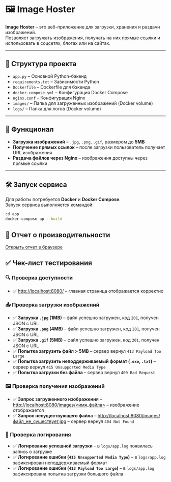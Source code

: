 # 🖼️ Image Hoster

**Image Hoster** – это веб-приложение для загрузки, хранения и раздачи изображений.  
Позволяет загружать изображения, получать на них прямые ссылки и использовать в соцсетях, блогах или на сайтах.

---

## 📂 Структура проекта

- `app.py` – Основной Python-бэкенд
- `requirements.txt` – Зависимости Python
- `Dockerfile` – Dockerfile для бэкенда
- `docker-compose.yml` – Конфигурация Docker Compose
- `nginx.conf` – Конфигурация Nginx
- `images/` – Папка для загруженных изображений (Docker volume)
- `logs/` – Папка для логов (Docker volume)

---

## 🚀 Функционал

- **Загрузка изображений** – `.jpg`, `.png`, `.gif`, размером до **5MB**
- **Получение прямых ссылок** – после загрузки пользователь получает URL изображения
- **Раздача файлов через Nginx** – изображения доступны через прямые ссылки

---

## 🛠️ Запуск сервиса

Для работы потребуется **Docker** и **Docker Compose**.  
Запуск сервиса выполняется командой:

```bash
cd app
docker-compose up --build
```

## 📄 Отчет о производительности

[Открыть отчет в браузере](ImageHoster-performance-report-1.html)



## ✅ Чек-лист тестирования

### 🔍 Проверка доступности
- ✅ [http://localhost:8080/](http://localhost:8080/) – главная страница отображается корректно

### 📤 Проверка загрузки изображений
- ✅ **Загрузка `.jpg` (1MB)** – файл успешно загружен, код `201`, получен JSON с URL
- ✅ **Загрузка `.png` (4MB)** – файл успешно загружен, код `201`, получен JSON с URL
- ✅ **Загрузка `.gif` (5MB)** – файл успешно загружен, код `201`, получен JSON с URL
- ✅ **Попытка загрузить файл > 5MB** – сервер вернул `413 Payload Too Large`
- ✅ **Попытка загрузить неподдерживаемый формат (`.exe`, `.txt`)** – сервер вернул `415 Unsupported Media Type`
- ✅ **Попытка загрузки без файла** – сервер вернул `400 Bad Request`

### 🖼️ Проверка получения изображений
- ✅ **Запрос загруженного изображения** – [http://localhost:8080/images/<имя_файла>](http://localhost:8080/images/<имя_файла>) – изображение отображается
- ✅ **Запрос несуществующего файла** – [http://localhost:8080/images/файл_не_существует.jpg](http://localhost:8080/images/файл_не_существует.jpg) – сервер вернул `404 Not Found`

### 📜 Проверка логирования
- ✅ **Логирование успешной загрузки** – в `logs/app.log` появилась запись о загрузке
- ✅ **Логирование ошибки (`415 Unsupported Media Type`)** – в `logs/app.log` зафиксирован неподдерживаемый формат
- ✅ **Логирование ошибки (`413 Payload Too Large`)** – в `logs/app.log` зафиксирована попытка загрузки большого файла



